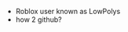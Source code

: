 - Roblox user known as LowPolys
- how 2 github?

<!---
RealLowPolys/RealLowPolys is a ✨ special ✨ repository because its `README.md` (this file) appears on your GitHub profile.
You can click the Preview link to take a look at your changes.
--->
